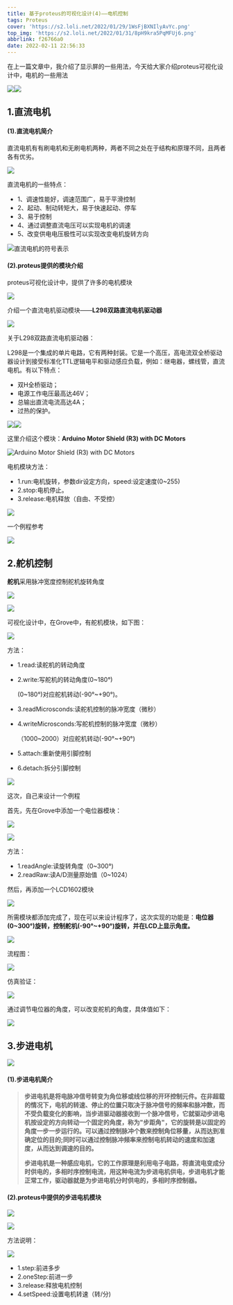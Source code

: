 ```yaml
---
title: 基于proteus的可视化设计(4)——电机控制
tags: Proteus
cover: 'https://s2.loli.net/2022/01/29/1WsFjBXNIlyAvYc.png'
top_img: 'https://s2.loli.net/2022/01/31/8pH9kra5PqMFUj6.png'
abbrlink: f26766a0
date: 2022-02-11 22:56:33
---
```


在上一篇文章中，我介绍了显示屏的一些用法，今天给大家介绍proteus可视化设计中，电机的一些用法

![](https://s2.loli.net/2022/02/12/xsrS7HBOEwiPW3L.png)![](https://s2.loli.net/2022/02/12/leDhsLcqCpfPNAF.png)

## 1.直流电机

#### (1).直流电机简介

直流电机有有刷电机和无刷电机两种，两者不同之处在于结构和原理不同，且两者各有优劣。

![](https://s2.loli.net/2022/02/12/fiJuH6apdZzQw2y.png)

直流电机的一些特点：

- 1、调速性能好，调速范围广，易于平滑控制
- 2、起动、制动转矩大，易于快速起动、停车
- 3、易于控制
- 4、通过调整直流电压可以实现电机的调速
- 5、改变供电电压极性可以实现改变电机旋转方向

![直流电机的符号表示](https://s2.loli.net/2022/02/12/QXWxFOSZTobet7K.png)

#### (2).proteus提供的模块介绍

proteus可视化设计中，提供了许多的电机模块

![](https://s2.loli.net/2022/02/12/7jEKTzUa5g698Ct.png)

介绍一个直流电机驱动模块——**L298双路直流电机驱动器**

![](https://s2.loli.net/2022/02/12/3dHTZ6uoPeElAbR.png)

关于L298双路直流电机驱动器：

L298是一个集成的单片电路，它有两种封装。它是一个高压，高电流双全桥驱动器设计到接受标准化TTL逻辑电平和驱动感应负载，例如：继电器，螺线管，直流电机。有以下特点：

+ 双H全桥驱动；
+ 电源工作电压最高达46V；
+ 总输出直流电流高达4A；
+ 过热的保护。

![](https://s2.loli.net/2022/02/12/1WGRYjycMCDJ79k.png)![](https://s2.loli.net/2022/02/12/E2tRFX5Sq4fpODv.png)

这里介绍这个模块：**Arduino Motor Shield (R3) with DC Motors**

![Arduino Motor Shield (R3) with DC Motors](https://s2.loli.net/2022/02/12/9FDNVtapML6beST.png)

电机模块方法：

- 1.run:电机旋转，参数dir设定方向，speed:设定速度(0~255)
- 2.stop:电机停止。
- 3.release:电机释放（自由、不受控）

![](https://s2.loli.net/2022/02/12/faTUhIm349jYgvc.png)

一个例程参考

![](https://s2.loli.net/2022/02/12/9reYLkITHu5MbA1.png)

## 2.舵机控制

**舵机**采用脉冲宽度控制舵机旋转角度

![](https://s2.loli.net/2022/02/12/UME1QloJGBTRs3W.png)

![](https://s2.loli.net/2022/02/12/yhHuSULi2PNZGE4.png)

可视化设计中，在Grove中，有舵机模块，如下图：

![](https://s2.loli.net/2022/02/12/4P5CoQegjkJmfE8.png)

方法：

+ 1.read:读舵机的转动角度

+ 2.write:写舵机的转动角度(0~180°)

     (0~180°)对应舵机转动(-90°~+90°)。  

+ 3.readMicrosconds:读舵机控制的脉冲宽度（微秒）

+ 4.writeMicrosconds:写舵机控制的脉冲宽度（微秒）
    
    （1000~2000）对应舵机转动(-90°~+90°)
    
+ 5.attach:重新使用引脚控制

+ 6.detach:拆分引脚控制

![](https://s2.loli.net/2022/02/12/AdhTXiP4wpoByax.png)

这次，自己来设计一个例程

首先，先在Grove中添加一个电位器模块：

![](https://s2.loli.net/2022/02/12/WeclbhNrg6Jop15.png)

![](https://s2.loli.net/2022/02/12/IyL6PDcbefsZVpN.png)

方法：

+ 1.readAngle:读旋转角度（0~300°)
+ 2.readRaw:读A/D测量原始值（0~1024）

然后，再添加一个LCD1602模块

![](https://s2.loli.net/2022/02/12/catD3HzwWNyG5fL.png)

所需模块都添加完成了，现在可以来设计程序了，这次实现的功能是：**电位器(0~300°)旋转，控制舵机(-90°~+90°)旋转，并在LCD上显示角度。**

![](https://s2.loli.net/2022/02/12/6rGptmV9sRwUcC8.png)

流程图：

![](https://s2.loli.net/2022/02/12/SELzk3hU1M8cJd9.png)

仿真验证：

![](https://s2.loli.net/2022/02/13/VLG4aUdiswxcMFl.png)

通过调节电位器的角度，可以改变舵机的角度，具体值如下：

![](https://s2.loli.net/2022/02/13/DgklR1uQswVU9fh.png)

## 3.步进电机

![](https://s2.loli.net/2022/02/13/ZpfRbxPYKOL6IXy.png)

#### (1).步进电机简介

> ​    **步进电机是将电脉冲信号转变为角位移或线位移的开环控制元件。在非超载的情况下，电机的转速、停止的位置只取决于脉冲信号的频率和脉冲数，而不受负载变化的影响，当步进驱动器接收到一个脉冲信号，它就驱动步进电机按设定的方向转动一个固定的角度，称为"步距角"，它的旋转是以固定的角度一步一步运行的。可以通过控制脉冲个数来控制角位移量，从而达到准确定位的目的;同时可以通过控制脉冲频率来控制电机转动的速度和加速度，从而达到调速的目的。**
>
> ​    **步进电机是一种感应电机，它的工作原理是利用电子电路，将直流电变成分时供电的，多相时序控制电流，用这种电流为步进电机供电，步进电机才能正常工作，驱动器就是为步进电机分时供电的，多相时序控制器。**

#### (2).proteus中提供的步进电机模块

![](https://s2.loli.net/2022/02/13/1huHTDkovKIeZXg.png)

![](https://s2.loli.net/2022/02/13/bU8yuHnSXEYw2xG.png)

方法说明：

![](https://s2.loli.net/2022/02/13/HXw6Zd9srJOUmlc.png)

+ 1.step:前进多步
+ 2.oneStep:前进一步
+ 3.release:释放电机控制
+ 4.setSpeed:设置电机转速（转/分)

 

